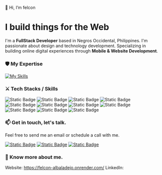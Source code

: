 
👋 Hi, I’m felcon
# I build things for the Web

I'm a **FullStack Developer** based in Negros Occidental, Philippines. I'm passionate about design and technology development. Specializing in building online digital experiences through **Mobile & Website Development**.

### :shield: My Expertise
[![My Skills](https://skillicons.dev/icons?i=react,angular,nodejs,laravel,wordpress,mongodb,mysql)](https://skillicons.dev)

### :crossed_swords: Tech Stacks / Skills
![Static Badge](https://img.shields.io/badge/JS-grey?style=for-the-badge&logo=javascript)
![Static Badge](https://img.shields.io/badge/HTML-grey?style=for-the-badge&logo=html5)
![Static Badge](https://img.shields.io/badge/CSS-grey?style=for-the-badge&logo=css3)
![Static Badge](https://img.shields.io/badge/PHP-grey?style=for-the-badge&logo=php)
![Static Badge](https://img.shields.io/badge/React-grey?style=for-the-badge&logo=react)
![Static Badge](https://img.shields.io/badge/Angular-grey?style=for-the-badge&logo=angular)
![Static Badge](https://img.shields.io/badge/NodeJS-grey?style=for-the-badge&logo=nodedotjs)
![Static Badge](https://img.shields.io/badge/WordPress-grey?style=for-the-badge&logo=wordpress)
![Static Badge](https://img.shields.io/badge/Laravel-grey?style=for-the-badge&logo=laravel)
![Static Badge](https://img.shields.io/badge/MySQL-gray?style=for-the-badge&logo=mysql)
![Static Badge](https://img.shields.io/badge/MongoDB-gray?style=for-the-badge&logo=mongodb)


### :mailbox: Get in touch, let's talk.
Feel free to send me an email or schedule a call with me.

[![Static Badge](https://img.shields.io/badge/Email-felcon.albaladejo@gmail.com-blue)](felcon.albaladejo@gmail.com )
[![Static Badge](https://img.shields.io/badge/Phone_1-+63_950_841_4224-orange)]()
[![Static Badge](https://img.shields.io/badge/Phone_2-+63_915_352_6619-orange)]()

### :dart: Know more about me.
Website: https://felcon-albaladejo.onrender.com/
LinkedIn:

